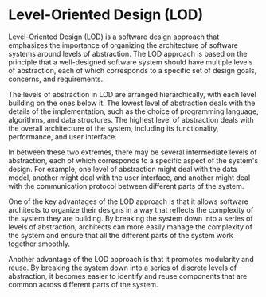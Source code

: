 # Level-Oriented Design (LOD)

Level-Oriented Design (LOD) is a software design approach that emphasizes the importance of organizing the architecture of software systems around levels of abstraction. The LOD approach is based on the principle that a well-designed software system should have multiple levels of abstraction, each of which corresponds to a specific set of design goals, concerns, and requirements.

The levels of abstraction in LOD are arranged hierarchically, with each level building on the ones below it. The lowest level of abstraction deals with the details of the implementation, such as the choice of programming language, algorithms, and data structures. The highest level of abstraction deals with the overall architecture of the system, including its functionality, performance, and user interface.

In between these two extremes, there may be several intermediate levels of abstraction, each of which corresponds to a specific aspect of the system's design. For example, one level of abstraction might deal with the data model, another might deal with the user interface, and another might deal with the communication protocol between different parts of the system.

One of the key advantages of the LOD approach is that it allows software architects to organize their designs in a way that reflects the complexity of the system they are building. By breaking the system down into a series of levels of abstraction, architects can more easily manage the complexity of the system and ensure that all the different parts of the system work together smoothly.

Another advantage of the LOD approach is that it promotes modularity and reuse. By breaking the system down into a series of discrete levels of abstraction, it becomes easier to identify and reuse components that are common across different parts of the system.

